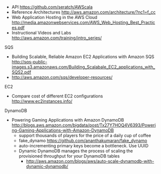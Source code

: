 * API https://github.com/seratch/AWScala
* Reference Architectures http://aws.amazon.com/architecture/?nc1=f_cc
* Web Application Hosting in the AWS Cloud http://media.amazonwebservices.com/AWS_Web_Hosting_Best_Practices.pdf
* Instructional Videos and Labs http://aws.amazon.com/training/intro_series/

SQS
* Building Scalable, Reliable Amazon EC2 Applications with Amazon SQS http://sqs-public-images.s3.amazonaws.com/Building_Scalabale_EC2_applications_with_SQS2.pdf
* http://aws.amazon.com/sqs/developer-resources/

EC2
* Compare cost of different EC2 configurations http://www.ec2instances.info/

DynamoDB
* Powering Gaming Applications with Amazon DynamoDB http://blogs.aws.amazon.com/bigdata/post/Tx27Y7HOQ4V6393/Powering-Gaming-Applications-with-Amazon-DynamoDB
  * support thousands of players for the price of a daily cup of coffee
  * fake_dynamo https://github.com/ananthakumaran/fake_dynamo
  * auto-incrementing primary keys become a bottleneck. Use UUID
  * Dynamic DynamoDB manages the process of scaling the provisioned throughput for your DynamoDB tables
    * http://aws.amazon.com/blogs/aws/auto-scale-dynamodb-with-dynamic-dynamodb/
